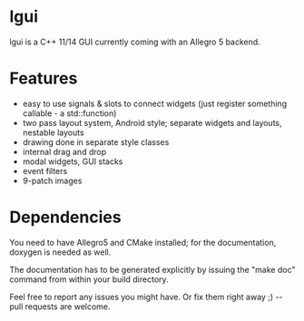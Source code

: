 lgui
===================

lgui is a C++ 11/14 GUI currently coming with an Allegro 5 backend.

Features
========

- easy to use signals & slots to connect widgets (just register something callable - a std::function)
- two pass layout system, Android style; separate widgets and layouts, nestable layouts
- drawing done in separate style classes
- internal drag and drop
- modal widgets, GUI stacks
- event filters
- 9-patch images

Dependencies
============

You need to have Allegro5 and CMake installed; for the documentation, doxygen
is needed as well.

The documentation has to be generated explicitly by issuing the "make doc"
command from within your build directory. 

Feel free to report any issues you might have. Or fix them right away ;) 
-- pull requests are welcome.
